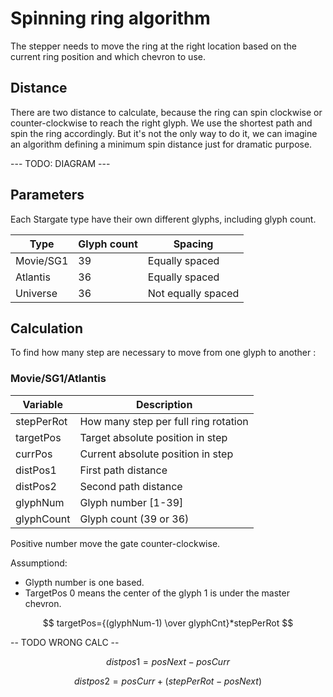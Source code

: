 # Spinning ring algorithm

The stepper needs to move the ring at the right location based on the current ring position and which chevron to use.

## Distance

There are two distance to calculate, because the ring can spin clockwise or counter-clockwise to reach the right glyph. 
We use the shortest path and spin the ring accordingly.
But it's not the only way to do it, we can imagine an algorithm defining a minimum spin distance just for dramatic purpose. 

--- TODO: DIAGRAM ---

## Parameters

Each Stargate type have their own different glyphs, including glyph count.

| Type | Glyph count | Spacing |
|---|---|---|
| Movie/SG1 | 39 | Equally spaced |
| Atlantis | 36 | Equally spaced |
| Universe | 36 | Not equally spaced |

## Calculation

To find how many step are necessary to move from one glyph to another :

### Movie/SG1/Atlantis

| Variable | Description |
|---|---|
| stepPerRot | How many step per full ring rotation |
| targetPos| Target absolute position in step |
| currPos | Current absolute position in step |
| distPos1 | First path distance |
| distPos2 | Second path distance |
| glyphNum | Glyph number [1-39] |
| glyphCount | Glyph count (39 or 36) |

Positive number move the gate counter-clockwise.

Assumptiond:
- Glypth number is one based.
- TargetPos 0 means the center of the glyph 1 is under the master chevron.

$$ targetPos={(glyphNum-1) \over glyphCnt}*stepPerRot $$


-- TODO WRONG CALC --

$$ distpos1={posNext-posCurr} $$

$$ distpos2={posCurr+(stepPerRot -posNext)} $$




